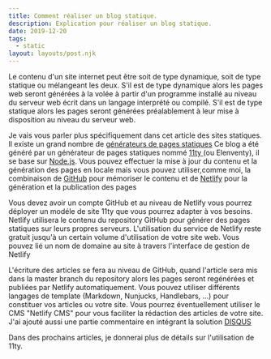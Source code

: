 ```yaml
---
title: Comment réaliser un blog statique.
description: Explication pour réaliser un blog statique.
date: 2019-12-20
tags:
  - static
layout: layouts/post.njk
---
```


Le contenu d'un site internet peut être soit de type dynamique, soit de type statique ou mélangeant les deux.
S'il est de type dynamique alors les pages web seront générées à la volée à partir d'un programme installé au niveau du serveur web écrit dans un langage interprété ou compilé.
S'il est de type statique alors les pages seront générées préalablement à leur mise à disposition au niveau du serveur web.

Je vais vous parler plus spécifiquement dans cet article des sites statiques.
Il existe un grand nombre de <a href="https://www.staticgen.com/">générateurs de pages statiques</a>
Ce blog a été généré par un générateur de pages statiques nommé <a href="https://www.11ty.dev/">11ty </a> (ou Elenventy), il se base sur  <a href="https://nodejs.org/en/">Node.js</a>.
Vous pouvez effectuer la mise à jour du contenu et la génération des pages en locale mais vous pouvez utiliser,comme moi, la combinaison 
de <a href="https://github.com/">GitHub</a> pour mémoriser le contenu et de <a href="https://www.netlify.com/">Netlify</a> pour la génération et la publication des pages

Vous devez avoir un compte GitHub et au niveau de Netlify vous pourrez déployer un modéle de site 11ty que vous pourrez adapter à vos besoins. Netlify utilisera le contenu du repository GitHub pour générer des pages statiques sur leurs propres serveurs.
L'utilisation du service de Netlify reste gratuit jusqu'à un certain volume d'utilisation de votre site web.
Vous pouvez lié un nom de domaine au site à travers l'interface de gestion de Netlify

L'écriture des articles se fera au niveau de GitHub, quand l'article sera mis dans la master branch du repository alors les pages seront regénérées et publiées par Netlify automatiquement.
Vous pouvez utiliser différents langages de template (Markdown, Nunjucks, Handlebars, ...) pour constituer vos articles ou votre site.
Vous pourrez éventuellement utiliser le CMS "Netlify CMS" pour vous faciliter la rédaction des articles de votre site.
J'ai ajouté aussi une partie commentaire en intégrant la solution <a href="https://disqus.com/">DISQUS</a>

Dans des prochains articles, je donnerai plus de détails sur l'utilisation de 11ty.
